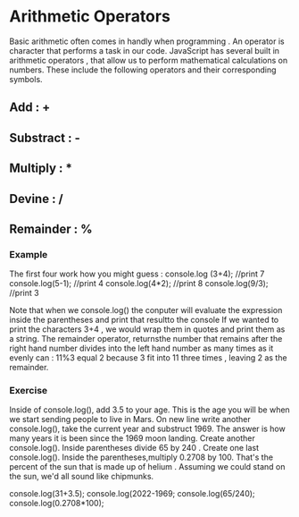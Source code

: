 # Arithmetic Operators

Basic arithmetic often comes in handly when programming .
An operator is character that performs a task in our code.
JavaScript has several built in arithmetic operators , that allow us to perform mathematical calculations on numbers.
These include the following operators and their corresponding symbols.

## Add  : +
## Substract : -
## Multiply : *
## Devine : /
## Remainder : %

### Example
The first four work how you might guess :
console.log (3+4); //print 7
console.log(5-1); //print 4
console.log(4*2); //print 8
console.log(9/3); //print 3

Note that when we console.log() the conputer will evaluate the expression inside the parentheses and print that resultto the console
If we wanted to print the characters 3+4 , we would wrap them in quotes and print them as a string.
The remainder operator, returnsthe number that remains after the right hand number divides into the left hand number as many times as it evenly can : 11%3 equal 2 because 3 fit into 11 three times , leaving 2 as the remainder.

### Exercise 

Inside of console.log(), add 3.5 to your age.
This is the age you will be when we start sending people to live in Mars.
On new line write another console.log(), take the current year and substruct 1969.
The answer is how many years it is been since the 1969 moon landing.
Create another console.log(). Inside parentheses divide 65 by 240 .
Create one last console.log(). Inside the parentheses,multiply 0.2708 by 100.
That's the percent of the sun that is made up of helium . Assuming we could stand on the sun, we'd all sound like chipmunks.

console.log(31+3.5);
console.log(2022-1969;
console.log(65/240);
console.log(0.2708*100);
